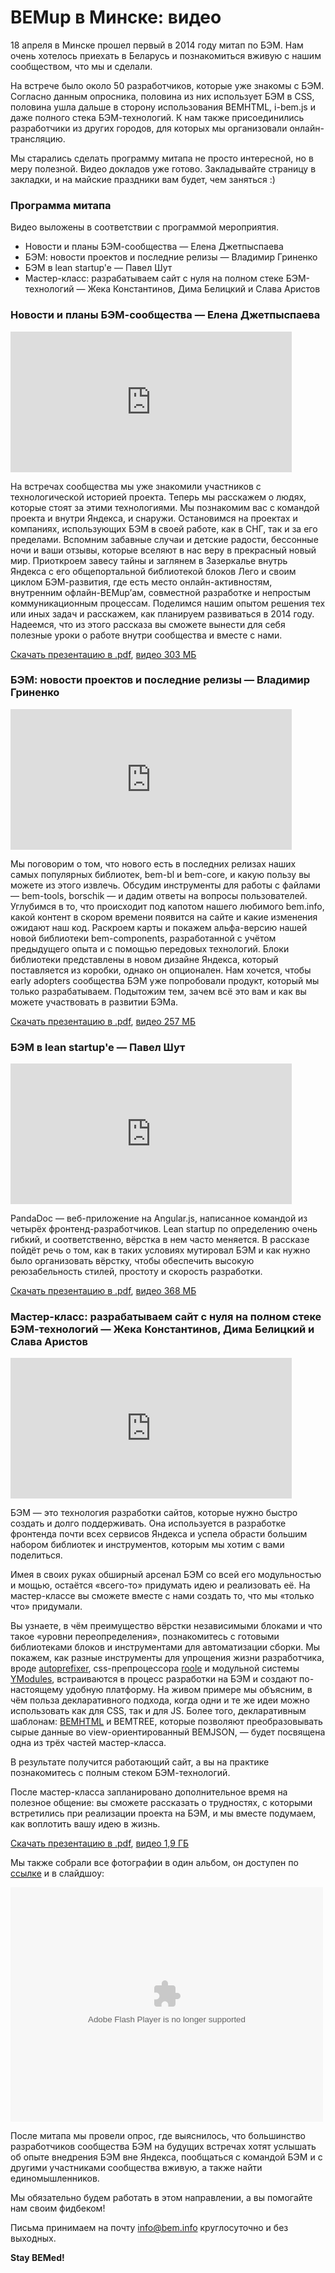 # BEMup в Минске: видео 

18 апреля в Минске прошел первый в 2014 году митап по БЭМ. Нам очень хотелось приехать в Беларусь и познакомиться вживую с нашим сообществом, что мы и сделали.

На встрече было около 50 разработчиков, которые уже знакомы с БЭМ. Согласно данным опросника, половина из них использует БЭМ в CSS, половина ушла дальше в сторону использования BEMHTML, i-bem.js и даже полного стека БЭМ-технологий. К нам также присоединились разработчики из других городов, для которых мы организовали онлайн-трансляцию. 

Мы старались сделать программу митапа не просто интересной, но в меру полезной. Видео докладов уже готово. Закладывайте страницу в закладки, и на майские праздники вам будет, чем заняться :)

### Программа митапа

Видео выложены в соответствии с программой мероприятия.

* Новости и планы БЭМ-сообщества — Елена Джетпыспаева
* БЭМ: новости проектов и последние релизы — Владимир Гриненко
* БЭМ в lean startup'e — Павел Шут
* Мастер-класс: разрабатываем сайт с нуля на полном стеке БЭМ-технологий — Жека Константинов, Дима Белицкий и Слава Аристов

### Новости и планы БЭМ-сообщества — Елена Джетпыспаева

<iframe width="450" height="225" src="http://video.yandex.ru/iframe/ya-events/k45gxonoh0.7715/" frameborder="0" allowfullscreen="1"></iframe>

На встречах сообщества мы уже знакомили участников с технологической историей проекта. Теперь мы расскажем о людях, которые стоят за этими технологиями. Мы познакомим вас с командой проекта и внутри Яндекса, и снаружи. Остановимся на проектах и компаниях, использующих БЭМ в своей работе, как в СНГ, так и за его пределами. Вспомним забавные случаи и детские радости, бессонные ночи и ваши отзывы, которые вселяют в нас веру в прекрасный новый мир. Приоткроем завесу тайны и заглянем в Зазеркалье внутрь Яндекса с его общепортальной библиотекой блоков Лего и своим циклом БЭМ-развития, где есть место онлайн-активностям, внутренним офлайн-BEMup’ам, совместной разработке и непростым коммуникационным процессам. Поделимся нашим опытом решения тех или иных задач и расскажем, как планируем развиваться в 2014 году. Надеемся, что из этого рассказа вы сможете вынести для себя полезные уроки о работе внутри сообщества и вместе с нами.

[Скачать презентацию в .pdf](http://download.cdn.yandex.net/company/experience/bemup/minsk-2014-mursya.pdf), [видео 303 МБ](http://yadi.sk/d/Rs_-TDuCNiQM7)

### БЭМ: новости проектов и последние релизы — Владимир Гриненко

<iframe width="450" height="225" src="http://video.yandex.ru/iframe/ya-events/eh06531wuc.5539/" frameborder="0" allowfullscreen="1"></iframe>

Мы поговорим о том, что нового есть в последних релизах наших самых популярных библиотек, bem-bl и bem-core, и какую пользу вы можете из этого извлечь. Обсудим инструменты для работы с файлами — bem-tools, borschik — и дадим ответы на вопросы пользователей. Углубимся в то, что происходит под капотом нашего любимого bem.info, какой контент в скором времени появится на сайте и какие изменения ожидают наш код. Раскроем карты и покажем альфа-версию нашей новой библиотеки bem-components, разработанной с учётом предыдущего опыта и с помощью передовых технологий. Блоки библиотеки представлены в новом дизайне Яндекса, который поставляется из коробки, однако он опционален. Нам хочется, чтобы early adopters сообщества БЭМ уже попробовали продукт, который мы только разрабатываем. Подытожим тем, зачем всё это вам и как вы можете участвовать в развитии БЭМа.

[Скачать презентацию в .pdf](http://download.cdn.yandex.net/company/experience/bemup/minsk-2014-grinenko.pdf), [видео 257 МБ](http://yadi.sk/d/g7Eh4oLXNiQNS)

### БЭМ в lean startup'e — Павел Шут

<iframe width="450" height="225" src="http://video.yandex.ru/iframe/ya-events/mfkkrl9mmn.7600/" frameborder="0" allowfullscreen="1"></iframe>

PandaDoc — веб-приложение на Angular.js, написанное командой из четырёх фронтенд-разработчиков. Lean startup по определению очень гибкий, и соответственно, вёрстка в нем часто меняется. В рассказе пойдёт речь о том, как в таких условиях мутировал БЭМ и как нужно было организовать вёрстку, чтобы обеспечить высокую реюзабельность стилей, простоту и скорость разработки.

[Скачать презентацию в .pdf](http://download.cdn.yandex.net/company/experience/bemup/minsk-2014-shoot.pdf), [видео 368 МБ](http://yadi.sk/d/Xn91vkEpNiFgj)

### Мастер-класс: разрабатываем сайт с нуля на полном стеке БЭМ-технологий — Жека Константинов, Дима Белицкий и Слава Аристов

<iframe width="450" height="225" src="http://video.yandex.ru/iframe/ya-events/44nrtf21c9.1205/" frameborder="0" allowfullscreen="1"></iframe>

БЭМ — это технология разработки сайтов, которые нужно быстро создать и долго поддерживать. Она используется в разработке фронтенда почти всех сервисов Яндекса и успела обрасти большим набором библиотек и инструментов, которым мы хотим с вами поделиться.

Имея в своих руках обширный арсенал БЭМ со всей его модульностью и мощью, остаётся «всего-то» придумать идею и реализовать её. На мастер-классе вы сможете вместе с нами создать то, что мы «только что» придумали.

Вы узнаете, в чём преимущество вёрстки независимыми блоками и что такое «уровни переопределения», познакомитесь с готовыми библиотеками блоков и инструментами для автоматизации сборки. Мы покажем, как разные инструменты для упрощения жизни разработчика, вроде [autoprefixer](https://github.com/ai/autoprefixer), css-препроцессора [roole](http://roole.org/) и модульной системы [YModules](https://github.com/ymaps/modules), встраиваются в процесс разработки на БЭМ и создают по-настоящему удобную платформу. На живом примере мы объясним, в чём польза декларативного подхода, когда одни и те же идеи можно использовать как для CSS, так и для JS. Более того, декларативным шаблонам: [BEMHTML](http://ru.bem.info/libs/bem-core/2.0.0/bemhtml/rationale/) и BEMTREE, которые позволяют преобразовывать сырые данные во view-ориентированный BEMJSON, — будет посвящена одна из трёх частей мастер-класса.

В результате получится работающий сайт, а вы на практике познакомитесь с полным стеком БЭМ-технологий.

После мастер-класса запланировано дополнительное время на полезное общение: вы сможете рассказать о трудностях, с которыми встретились при реализации проекта на БЭМ, и мы вместе подумаем, как воплотить вашу идею в жизнь.

[Скачать презентацию в .pdf](http://download.cdn.yandex.net/company/experience/bemup/minsk-2014-master-class.pdf), [видео 1,9 ГБ](http://yadi.sk/d/XctB441zNiQMj)

Мы также собрали все фотографии в один альбом, он доступен по [ссылке](http://fotki.yandex.ru/users/ya-events/album/150630/) и в слайдшоу:

<object width="500" height="375"><param name="flashvars" value="author=ya-events&mode=album&effects=1&time=5&id=150630" /><param name="bgcolor" value="#000000" /><param name="movie" value="http://fotki.yandex.ru/swf/slideshow" /><param name="allowFullScreen" value="true" /><embed src="http://fotki.yandex.ru/swf/slideshow" allowFullScreen="true" width="500" height="375" flashvars="author=ya-events&mode=album&effects=1&time=5&id=150630" type="application/x-shockwave-flash" bgcolor="#000000" /></object>

После митапа мы провели опрос, где выяснилось, что большинство разработчиков сообщества БЭМ на будущих встречах хотят услышать об опыте внедрения БЭМ вне Яндекса, пообщаться с командой БЭМ и с другими участниками сообщества вживую, а также найти единомышленников. 

Мы обязательно будем работать в этом направлении, а вы помогайте нам своим фидбеком!

Письма принимаем на почту [info@bem.info](mailto:info@bem.info) круглосуточно и без выходных. 

**Stay BEMed!**
